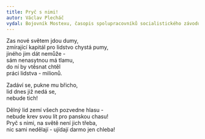 ```yaml
---
title: Pryč s nimi!
autor: Václav Plecháč
vydal: Bojovník Mostexu, časopis spolupracovníků socialistického závodu, 1955
---
```

Zas nové světem jdou dumy,  
zmírající kapitál pro lidstvo chystá pumy,  
jiného jim dát nemůže -  
sám nenasytnou má tlamu,  
do ní by vtěsnat chtěl  
práci lidstva - milionů.  
  
Zadáví se, pukne mu břicho,  
lid dnes již nedá se,  
nebude tich!  
  
Dělný lid zemí všech pozvedne hlasu -  
nebude krev svou lít pro panskou chasu!  
Pryč s nimi, na světě není jich třeba,  
nic sami nedělají - ujídají darmo jen chleba!